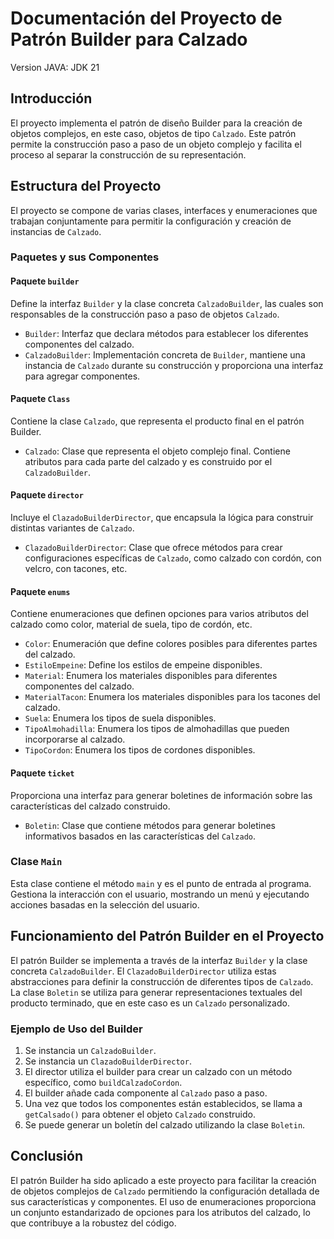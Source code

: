 # Documentación del Proyecto de Patrón Builder para Calzado

Version JAVA: JDK 21

## Introducción
El proyecto implementa el patrón de diseño Builder para la creación de objetos complejos, en este caso, objetos de tipo `Calzado`. Este patrón permite la construcción paso a paso de un objeto complejo y facilita el proceso al separar la construcción de su representación.

## Estructura del Proyecto
El proyecto se compone de varias clases, interfaces y enumeraciones que trabajan conjuntamente para permitir la configuración y creación de instancias de `Calzado`.

### Paquetes y sus Componentes


#### Paquete `builder`
Define la interfaz `Builder` y la clase concreta `CalzadoBuilder`, las cuales son responsables de la construcción paso a paso de objetos `Calzado`.

- `Builder`: Interfaz que declara métodos para establecer los diferentes componentes del calzado.
- `CalzadoBuilder`: Implementación concreta de `Builder`, mantiene una instancia de `Calzado` durante su construcción y proporciona una interfaz para agregar componentes.

#### Paquete `Class`
Contiene la clase `Calzado`, que representa el producto final en el patrón Builder.

- `Calzado`: Clase que representa el objeto complejo final. Contiene atributos para cada parte del calzado y es construido por el `CalzadoBuilder`.

#### Paquete `director`
Incluye el `ClazadoBuilderDirector`, que encapsula la lógica para construir distintas variantes de `Calzado`.

- `ClazadoBuilderDirector`: Clase que ofrece métodos para crear configuraciones específicas de `Calzado`, como calzado con cordón, con velcro, con tacones, etc.

#### Paquete `enums`
Contiene enumeraciones que definen opciones para varios atributos del calzado como color, material de suela, tipo de cordón, etc.

- `Color`: Enumeración que define colores posibles para diferentes partes del calzado.
- `EstiloEmpeine`: Define los estilos de empeine disponibles.
- `Material`: Enumera los materiales disponibles para diferentes componentes del calzado.
- `MaterialTacon`: Enumera los materiales disponibles para los tacones del calzado.
- `Suela`: Enumera los tipos de suela disponibles.
- `TipoAlmohadilla`: Enumera los tipos de almohadillas que pueden incorporarse al calzado.
- `TipoCordon`: Enumera los tipos de cordones disponibles.

#### Paquete `ticket`
Proporciona una interfaz para generar boletines de información sobre las características del calzado construido.

- `Boletin`: Clase que contiene métodos para generar boletines informativos basados en las características del `Calzado`.

### Clase `Main`
Esta clase contiene el método `main` y es el punto de entrada al programa. Gestiona la interacción con el usuario, mostrando un menú y ejecutando acciones basadas en la selección del usuario.

## Funcionamiento del Patrón Builder en el Proyecto

El patrón Builder se implementa a través de la interfaz `Builder` y la clase concreta `CalzadoBuilder`. El `ClazadoBuilderDirector` utiliza estas abstracciones para definir la construcción de diferentes tipos de `Calzado`. La clase `Boletin` se utiliza para generar representaciones textuales del producto terminado, que en este caso es un `Calzado` personalizado.

### Ejemplo de Uso del Builder

1. Se instancia un `CalzadoBuilder`.
2. Se instancia un `ClazadoBuilderDirector`.
3. El director utiliza el builder para crear un calzado con un método específico, como `buildCalzadoCordon`.
4. El builder añade cada componente al `Calzado` paso a paso.
5. Una vez que todos los componentes están establecidos, se llama a `getCalsado()` para obtener el objeto `Calzado` construido.
6. Se puede generar un boletín del calzado utilizando la clase `Boletin`.

## Conclusión

El patrón Builder ha sido aplicado a este proyecto para facilitar la creación de objetos complejos de `Calzado` permitiendo la configuración detallada de sus características y componentes. El uso de enumeraciones proporciona un conjunto estandarizado de opciones para los atributos del calzado, lo que contribuye a la robustez del código.